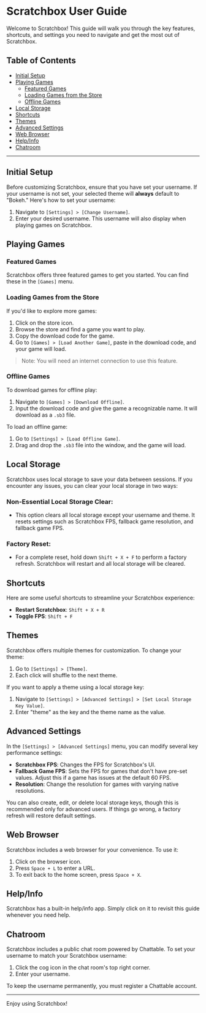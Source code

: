 # Scratchbox User Guide

Welcome to Scratchbox! This guide will walk you through the key features, shortcuts, and settings you need to navigate and get the most out of Scratchbox.

## Table of Contents
- [Initial Setup](#initial-setup)
- [Playing Games](#playing-games)
  - [Featured Games](#featured-games)
  - [Loading Games from the Store](#loading-games-from-the-store)
  - [Offline Games](#offline-games)
- [Local Storage](#local-storage)
- [Shortcuts](#shortcuts)
- [Themes](#themes)
- [Advanced Settings](#advanced-settings)
- [Web Browser](#web-browser)
- [Help/Info](#help-info)
- [Chatroom](#chatroom)

---

## Initial Setup

Before customizing Scratchbox, ensure that you have set your username. If your username is not set, your selected theme will **always** default to "Bokeh." Here's how to set your username:

1. Navigate to `[Settings] > [Change Username]`.
2. Enter your desired username. This username will also display when playing games on Scratchbox.

## Playing Games

### Featured Games
Scratchbox offers three featured games to get you started. You can find these in the `[Games]` menu.

### Loading Games from the Store
If you'd like to explore more games:
1. Click on the store icon.
2. Browse the store and find a game you want to play.
3. Copy the download code for the game.
4. Go to `[Games] > [Load Another Game]`, paste in the download code, and your game will load.

> Note: You will need an internet connection to use this feature.

### Offline Games
To download games for offline play:
1. Navigate to `[Games] > [Download Offline]`.
2. Input the download code and give the game a recognizable name. It will download as a `.sb3` file.

To load an offline game:
1. Go to `[Settings] > [Load Offline Game]`.
2. Drag and drop the `.sb3` file into the window, and the game will load.

## Local Storage

Scratchbox uses local storage to save your data between sessions. If you encounter any issues, you can clear your local storage in two ways:

### Non-Essential Local Storage Clear:
- This option clears all local storage except your username and theme. It resets settings such as Scratchbox FPS, fallback game resolution, and fallback game FPS.

### Factory Reset:
- For a complete reset, hold down `Shift + X + F` to perform a factory refresh. Scratchbox will restart and all local storage will be cleared.

## Shortcuts

Here are some useful shortcuts to streamline your Scratchbox experience:

- **Restart Scratchbox**: `Shift + X + R`
- **Toggle FPS**: `Shift + F`

## Themes

Scratchbox offers multiple themes for customization. To change your theme:
1. Go to `[Settings] > [Theme]`.
2. Each click will shuffle to the next theme.

If you want to apply a theme using a local storage key:
1. Navigate to `[Settings] > [Advanced Settings] > [Set Local Storage Key Value]`.
2. Enter "theme" as the key and the theme name as the value.

## Advanced Settings

In the `[Settings] > [Advanced Settings]` menu, you can modify several key performance settings:

- **Scratchbox FPS**: Changes the FPS for Scratchbox's UI.
- **Fallback Game FPS**: Sets the FPS for games that don't have pre-set values. Adjust this if a game has issues at the default 60 FPS.
- **Resolution**: Change the resolution for games with varying native resolutions.

You can also create, edit, or delete local storage keys, though this is recommended only for advanced users. If things go wrong, a factory refresh will restore default settings.

## Web Browser

Scratchbox includes a web browser for your convenience. To use it:
1. Click on the browser icon.
2. Press `Space + L` to enter a URL.
3. To exit back to the home screen, press `Space + X`.

## Help/Info

Scratchbox has a built-in help/info app. Simply click on it to revisit this guide whenever you need help.

## Chatroom

Scratchbox includes a public chat room powered by Chattable. To set your username to match your Scratchbox username:
1. Click the cog icon in the chat room's top right corner.
2. Enter your username.

To keep the username permanently, you must register a Chattable account.

---

Enjoy using Scratchbox!
